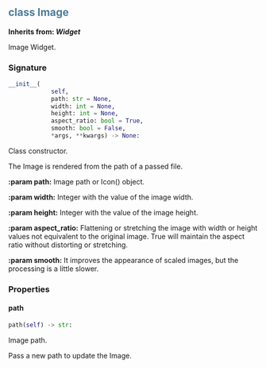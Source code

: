 #  

## <h2 style="color: #4d7c99;">class Image</h2>


**Inherits from: _Widget_**

Image Widget.


### Signature

```python
__init__(
            self,
            path: str = None,
            width: int = None,
            height: int = None,
            aspect_ratio: bool = True,
            smooth: bool = False,
            *args, **kwargs) -> None:
```

Class constructor.

  The Image is rendered from the path of a passed file.

  
**:param path:** 
   Image path or Icon() object.
  
**:param width:** 
   Integer with the value of the image width.
  
**:param height:** 
   Integer with the value of the image height.
  
**:param aspect_ratio:** 
   Flattening or stretching the image with width or height values not 
   equivalent to the original image. True will maintain the aspect 
   ratio without distorting or stretching.
  
**:param smooth:** 
   It improves the appearance of scaled images, but the processing is 
   a little slower.
  


### Properties


#### path

```python
path(self) -> str:
```

Image path.

  Pass a new path to update the Image.
  
